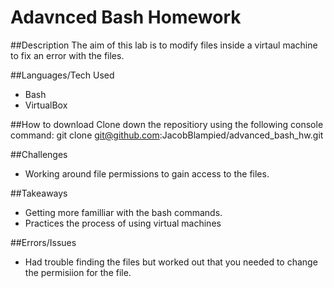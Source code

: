 # Adavnced Bash Homework

##Description
The aim of this lab is to modify files inside a virtaul machine to fix an error with the files.

##Languages/Tech Used
* Bash
* VirtualBox

##How to download
Clone down the repositiory using the following console command:
git clone git@github.com:JacobBlampied/advanced_bash_hw.git


##Challenges
* Working around file permissions to gain access to the files.

##Takeaways
* Getting more familliar with the bash commands.
* Practices the process of using virtual machines

##Errors/Issues
* Had trouble finding the files but worked out that you needed to change the permisiion for the file.
